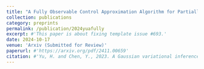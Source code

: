 ```yaml
---
title: "A Fully Observable Control Approximation Algorithm for Partially Observed Control Problems via Path Integral Control"
collection: publications
category: preprints
permalink: /publication/2024yuafully
excerpt: #'This paper is about fixing template issue #693.'
date: 2024-10-17
venue: 'Arxiv (Submitted for Review)'
paperurl: #'https://arxiv.org/pdf/2411.00659'
citation: #'Yu, H. and Chen, Y., 2023. A Gaussian variational inference approach to motion planning. IEEE Robotics and Automation Letters, 8(5), pp.2518-2525.'
---
```


